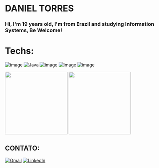 # DANIEL TORRES
### Hi, I'm 19 years old, I'm from Brazil and studying Information Systems, Be Welcome!

# Techs:

![image](https://img.shields.io/badge/Python-FFD43B?style=for-the-badge&logo=python&logoColor=blue)
![Java](https://img.shields.io/badge/Java-ED8B00?style=for-the-badge&logo=java&logoColor=white)
![image](https://img.shields.io/badge/PostgreSQL-316192?style=for-the-badge&logo=postgresql&logoColor=white)
![image](https://img.shields.io/badge/PowerBI-F2C811?style=for-the-badge&logo=Power%20BI&logoColor=white)
![image](https://img.shields.io/badge/Arduino-00979D?style=for-the-badge&logo=Arduino&logoColor=white)

<div>
  <img height=200em src="https://github-readme-stats.vercel.app/api?username=daniellucena1&show_icons=true&hide_rank=true&theme=dark"/>
  <img height=200em src="https://github-readme-stats.vercel.app/api/top-langs/?username=daniellucena1&layout=donut&theme=dark"/>
</div>

## CONTATO:

[![Gmail](https://img.shields.io/badge/Gmail-D14836?style=for-the-badge&logo=gmail&logoColor=white)](mailto:danieljlt23@gmail.com)
[![LinkedIn](https://img.shields.io/badge/linkedin-%230077B5.svg?style=for-the-badge&logo=linkedin&logoColor=white)](www.linkedin.com/in/daniel-torres-871024281/)
